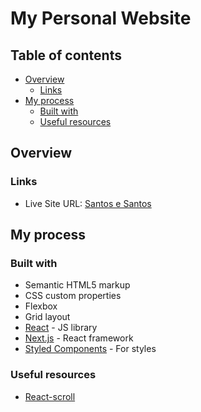 # My Personal Website 

## Table of contents

- [Overview](#overview)
  - [Links](#links)
- [My process](#my-process)
  - [Built with](#built-with)
  - [Useful resources](#useful-resources)

## Overview

### Links

- Live Site URL: [Santos e Santos](https://santosesantos.github.io/my-website/)

## My process

### Built with

- Semantic HTML5 markup
- CSS custom properties
- Flexbox
- Grid layout
- [React](https://reactjs.org/) - JS library
- [Next.js](https://nextjs.org/) - React framework
- [Styled Components](https://styled-components.com/) - For styles

### Useful resources

- [React-scroll](https://github.com/fisshy/react-scroll)
